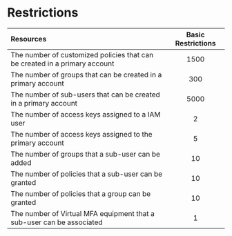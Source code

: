 # Restrictions

| Resources                               | Basic Restrictions |
| :---------------------------------- | :--------: |
| The number of customized policies that can be created in a primary account |      1500     |
| The number of groups that can be created in a primary account       |      300      |
| The number of sub-users that can be created in a primary account     |     5000     |
| The number of access keys assigned to a IAM user    |     2        |
| The number of access keys assigned to the primary account         |     5        |
| The number of groups that a sub-user can be added       |     10       |
| The number of policies that a sub-user can be granted         |    10       |
| The number of policies that a group can be granted           |    10       |
| The number of Virtual MFA equipment that a sub-user can be associated  |     1        |

